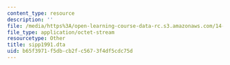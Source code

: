 ```yaml
---
content_type: resource
description: ''
file: /media/https%3A/open-learning-course-data-rc.s3.amazonaws.com/14-382-econometrics-spring-2017/b65f3971f5dbcb2fc5673f4df5cdc75d_sipp1991.dta
file_type: application/octet-stream
resourcetype: Other
title: sipp1991.dta
uid: b65f3971-f5db-cb2f-c567-3f4df5cdc75d
---
```

